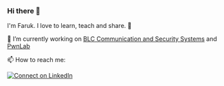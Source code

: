 ### Hi there 👋

I'm Faruk. I love to learn, teach and share. :raised_hands:

🔭 I’m currently working on [BLC Communication and Security Systems](https://www.blc-css.com/) and [PwnLab](https://pwnlab.me/)

📫 How to reach me:

[![Connect on LinkedIn](https://img.shields.io/badge/--linkedin?label=LinkedIn&logo=LinkedIn&style=social)](https://www.linkedin.com/in/farukulutas)

<!--
**farukulutas/farukulutas** is a ✨ _special_ ✨ repository because its `README.md` (this file) appears on your GitHub profile.

Here are some ideas to get you started:

- 🔭 I’m currently working on ...
- 🌱 I’m currently learning ...
- 👯 I’m looking to collaborate on ...
- 🤔 I’m looking for help with ...
- 💬 Ask me about ...
- 📫 How to reach me: ...
- 😄 Pronouns: ...
- ⚡ Fun fact: ...
-->
